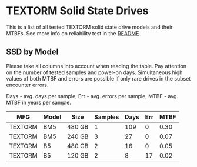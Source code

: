 TEXTORM Solid State Drives
==========================

This is a list of all tested TEXTORM solid state drive models and their MTBFs. See
more info on reliability test in the [README](https://github.com/linuxhw/SMART).

SSD by Model
------------

Please take all columns into account when reading the table. Pay attention on the
number of tested samples and power-on days. Simultaneous high values of both MTBF
and errors are possible if only rare drives in the subset encounter errors.

Days - avg. days per sample,
Err  - avg. errors per sample,
MTBF - avg. MTBF in years per sample.

| MFG       | Model              | Size   | Samples | Days  | Err   | MTBF |
|-----------|--------------------|--------|---------|-------|-------|------|
| TEXTORM   | BM5                | 480 GB | 1       | 109   | 0     | 0.30   |
| TEXTORM   | BM5                | 240 GB | 3       | 27    | 0     | 0.07   |
| TEXTORM   | B5                 | 480 GB | 2       | 16    | 0     | 0.05   |
| TEXTORM   | B5                 | 120 GB | 2       | 8     | 17    | 0.02   |
